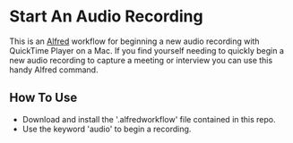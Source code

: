 # Start An Audio Recording

This is an [Alfred](http://www.alfredapp.com) workflow for beginning a new audio recording with QuickTime Player on a Mac. If you find yourself needing to quickly begin a new audio recording to capture a meeting or interview you can use this handy Alfred command.

## How To Use

- Download and install the '.alfredworkflow' file contained in this repo.
- Use the keyword 'audio' to begin a recording.
